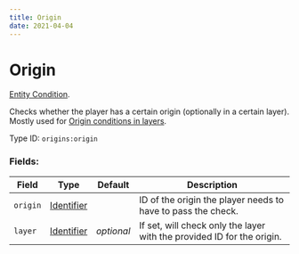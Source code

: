 ```yaml
---
title: Origin
date: 2021-04-04
---
```

# Origin

[Entity Condition](../entity_conditions.md).

Checks whether the player has a certain origin (optionally in a certain layer). Mostly used for [Origin conditions in layers](../misc/origin_conditions_in_layers).

Type ID: `origins:origin`

### Fields:

Field  | Type | Default | Description
-------|------|---------|-------------
`origin` | [Identifier](../data_types/identifier.md) | |  ID of the origin the player needs to have to pass the check.
`layer` | [Identifier](../data_types/identifier.md) | _optional_ |  If set, will check only the layer with the provided ID for the origin.

